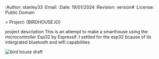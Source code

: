 :Author: stanley33
:Email:
:Date: 19/01/2024
:Revision: version#
:License: Public Domain

= Project: {BIRDHOUSE.IO}

project description
This is an attempt to make a smarthouse using the microcontroller Esp32 by Espressif.
I settled for the esp32 bcause of its intergrated bluetooth and wifi capabilities

![bird house draft](https://github.com/user-attachments/assets/3702a59d-6c05-423a-b477-57a38fd71238)
